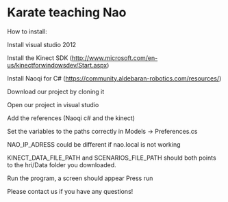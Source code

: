 Karate teaching Nao
===

How to install: 

Install visual studio 2012

Install the Kinect SDK (http://www.microsoft.com/en-us/kinectforwindowsdev/Start.aspx)

Install Naoqi for C# (https://community.aldebaran-robotics.com/resources/)

Download our project by cloning it

Open our project in visual studio

Add the references (Naoqi c# and the kinect)

Set the variables to the paths correctly in Models -> Preferences.cs

  NAO_IP_ADRESS could be different if nao.local is not working

  KINECT_DATA_FILE_PATH and SCENARIOS_FILE_PATH should both points to the hri/Data folder you downloaded. 

Run the program, a screen should appear
Press run

Please contact us if you have any questions!




